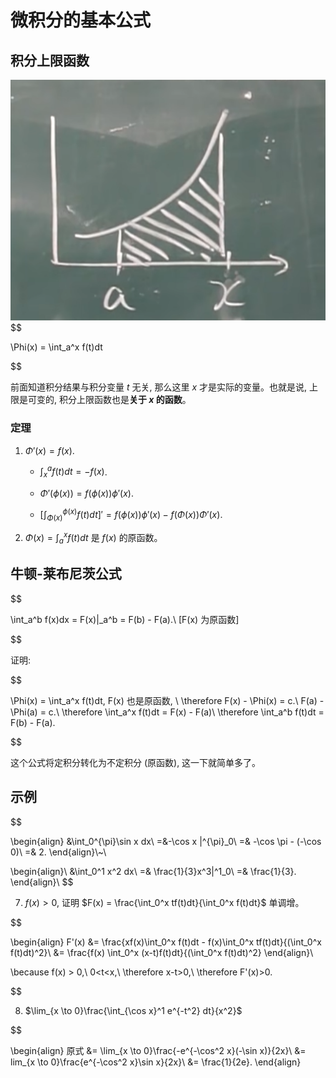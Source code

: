 # 微积分的基本公式
## 积分上限函数
![](../Images/5.3.1.png)
$$

\Phi(x) = \int_a^x f(t)dt

$$

前面知道积分结果与积分变量 $t$ 无关, 那么这里 $x$ 才是实际的变量。也就是说, 上限是可变的, 积分上限函数也是**关于 $x$ 的函数**。

### 定理
1. $\Phi'(x) = f(x)$.

    * $\int_x^a f(t)dt = -f(x)$.

    * $\Phi'(\phi(x)) = f(\phi(x))\phi'(x)$.

    * $[\int_{\Phi(x)}^{\phi(x)} f(t)dt]' = f(\phi(x))\phi'(x) - f(\Phi(x))\Phi'(x)$.

2. $\Phi(x) = \int_a^x f(t)dt$ 是 $f(x)$ 的原函数。

## 牛顿-莱布尼茨公式
$$

\int_a^b f(x)dx = F(x)|_a^b = F(b) - F(a).\\
[F(x) 为原函数]

$$

证明:

$$

\Phi(x) = \int_a^x f(t)dt, F(x) 也是原函数, \\
\therefore F(x) - \Phi(x) = c.\\
F(a) - \Phi(a) = c.\\
\therefore \int_a^x f(t)dt = F(x) - F(a)\\
\therefore \int_a^b f(t)dt = F(b) - F(a).

$$

这个公式将定积分转化为不定积分 (原函数), 这一下就简单多了。

## 示例
$$

\begin{align}
&\int_0^{\pi}\sin x dx\\
=&-\cos x |^{\pi}_0\\
=& -\cos \pi - (-\cos 0)\\
=& 2.
\end{align}\\~\\

\begin{align}\\
&\int_0^1 x^2 dx\\
=& \frac{1}{3}x^3|^1_0\\
=& \frac{1}{3}.
\end{align}\\
$$

7. $f(x) > 0$, 证明 $F(x) = \frac{\int_0^x tf(t)dt}{\int_0^x f(t)dt}$ 单调增。

$$

\begin{align}
F'(x) &= \frac{xf(x)\int_0^x f(t)dt - f(x)\int_0^x tf(t)dt}{(\int_0^x f(t)dt)^2}\\
&= \frac{f(x) \int_0^x (x-t)f(t)dt}{(\int_0^x f(t)dt)^2}
\end{align}\\

\because f(x) > 0,\ 0<t<x,\\
\therefore x-t>0,\\
\therefore F'(x)>0.

$$

8. $\lim_{x \to 0}\frac{\int_{\cos x}^1 e^{-t^2} dt}{x^2}$

$$

\begin{align}
原式 &= \lim_{x \to 0}\frac{-e^{-\cos^2 x}(-\sin x)}{2x}\\
&= lim_{x \to 0}\frac{e^{-\cos^2 x}\sin x}{2x}\\
&= \frac{1}{2e}.
\end{align}